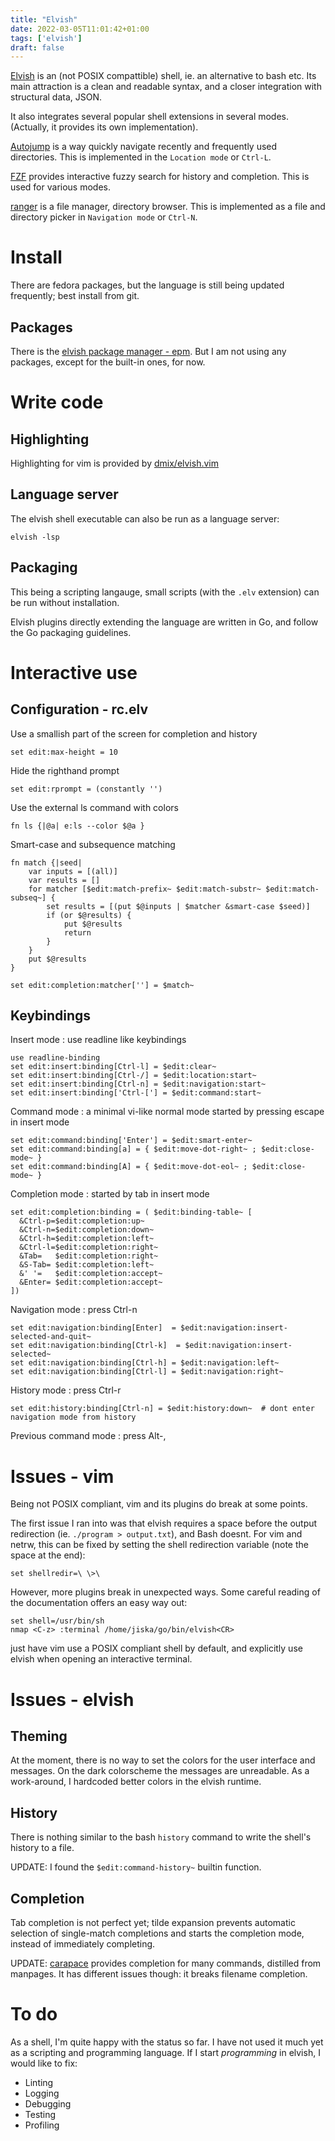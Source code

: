 ```yaml
---
title: "Elvish"
date: 2022-03-05T11:01:42+01:00
tags: ['elvish']
draft: false
---
```


[Elvish](https://elv.sh/) is an (not POSIX compattible) shell, ie. an
alternative to bash etc.
Its main attraction is a clean and readable syntax, and a closer integration
with structural data, JSON.

It also integrates several popular shell extensions in several modes.
(Actually, it provides its own implementation).

[Autojump](https://github.com/wting/autojump) is a way quickly navigate recently
and frequently used directories.
This is implemented in the ```Location mode``` or ```Ctrl-L```.

[FZF](https://github.com/junegunn/fzf) provides interactive fuzzy search for
history and completion. This is used for various modes.

[ranger](https://github.com/ranger/ranger) is a file manager, directory browser.
This is implemented as a file and directory picker in ```Navigation mode``` or
```Ctrl-N```.

# Install

There are fedora packages, but the language is still being updated frequently; best install from git.

## Packages

There is the [elvish package manager - epm](https://elv.sh/ref/epm.html).
But I am not using any packages, except for the built-in ones, for now.

# Write code

## Highlighting

Highlighting for vim is provided by [dmix/elvish.vim](https://github.com/dmix/elvish.vim)

## Language server

The elvish shell executable can also be run as a language server:

```elvish
elvish -lsp
```

## Packaging

This being a scripting langauge, small scripts (with the ```.elv``` extension)
can be run without installation.

Elvish plugins directly extending the language are written in Go,
and follow the Go packaging guidelines.

# Interactive use

## Configuration - rc.elv

Use a smallish part of the screen for completion and history
```elvish
set edit:max-height = 10
```

Hide the righthand prompt
```elvish
set edit:rprompt = (constantly '')
```

Use the external ls command with colors
```elvish
fn ls {|@a| e:ls --color $@a }
```

Smart-case and subsequence matching
```
fn match {|seed|
    var inputs = [(all)]
    var results = []
    for matcher [$edit:match-prefix~ $edit:match-substr~ $edit:match-subseq~] {
        set results = [(put $@inputs | $matcher &smart-case $seed)]
        if (or $@results) {
            put $@results
            return
        }
    }
    put $@results
}

set edit:completion:matcher[''] = $match~
```


## Keybindings

Insert mode : use readline like keybindings
```elvish
use readline-binding
set edit:insert:binding[Ctrl-l] = $edit:clear~
set edit:insert:binding[Ctrl-/] = $edit:location:start~
set edit:insert:binding[Ctrl-n] = $edit:navigation:start~
set edit:insert:binding['Ctrl-['] = $edit:command:start~
```

Command mode : a minimal vi-like normal mode started by pressing escape in
insert mode
```elvish
set edit:command:binding['Enter'] = $edit:smart-enter~
set edit:command:binding[a] = { $edit:move-dot-right~ ; $edit:close-mode~ }
set edit:command:binding[A] = { $edit:move-dot-eol~ ; $edit:close-mode~ }
```

Completion mode : started by tab in insert mode
```elvish
set edit:completion:binding = ( $edit:binding-table~ [
  &Ctrl-p=$edit:completion:up~
  &Ctrl-n=$edit:completion:down~
  &Ctrl-h=$edit:completion:left~
  &Ctrl-l=$edit:completion:right~
  &Tab=   $edit:completion:right~
  &S-Tab= $edit:completion:left~
  &' '=   $edit:completion:accept~
  &Enter= $edit:completion:accept~
])
```

Navigation mode : press Ctrl-n
```elvish
set edit:navigation:binding[Enter]  = $edit:navigation:insert-selected-and-quit~
set edit:navigation:binding[Ctrl-k]  = $edit:navigation:insert-selected~
set edit:navigation:binding[Ctrl-h] = $edit:navigation:left~
set edit:navigation:binding[Ctrl-l] = $edit:navigation:right~
```

History mode : press Ctrl-r
```elvish
set edit:history:binding[Ctrl-n] = $edit:history:down~  # dont enter navigation mode from history
```

Previous command mode : press Alt-,

# Issues - vim

Being not POSIX compliant, vim and its plugins do break at some points.

The first issue I ran into was that elvish requires a space before the output
redirection (ie. ```./program > output.txt```), and Bash doesnt.
For vim and netrw, this can be fixed by setting the shell redirection variable
(note the space at the end):

```vim
set shellredir=\ \>\ 
```

However, more plugins break in unexpected ways.
Some careful reading of the documentation offers an easy way out:

```vim
set shell=/usr/bin/sh
nmap <C-z> :terminal /home/jiska/go/bin/elvish<CR>
```
just have vim use a POSIX compliant shell by default, and explicitly use elvish
when opening an interactive terminal.

# Issues - elvish

## Theming

At the moment, there is no way to set the colors for the user interface and
messages. 
On the dark colorscheme the messages are unreadable.
As a work-around, I hardcoded better colors in the elvish runtime.

## History

There is nothing similar to the bash ```history``` command to write the shell's
history to a file.

UPDATE: I found the ```$edit:command-history~``` builtin function.

## Completion

Tab completion is not perfect yet; tilde expansion prevents automatic selection of single-match
completions and starts the completion mode, instead of immediately completing.

UPDATE: [carapace](https://github.com/rsteube/carapace-bin) provides completion
for many commands, distilled from manpages.
It has different issues though: it breaks filename completion.

# To do

As a shell, I'm quite happy with the status so far.
I have not used it much yet as a scripting and programming language.
If I start _programming_ in elvish, I would like to fix:

 * Linting
 * Logging
 * Debugging
 * Testing
 * Profiling
